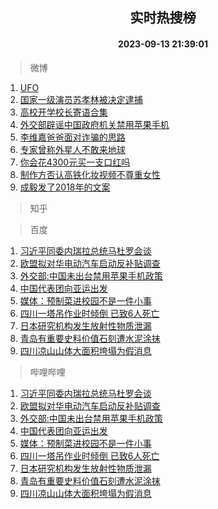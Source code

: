 <div align="center"><h2>实时热搜榜</h2><h4>2023-09-13 21:39:01</h4></div>

> 微博  

1. [UFO](https://s.weibo.com/weibo?q=UFO&t=31&band_rank=1&Refer=top)<br />
2. [国家一级演员苏孝林被决定逮捕](https://s.weibo.com/weibo?q=%23%E5%9B%BD%E5%AE%B6%E4%B8%80%E7%BA%A7%E6%BC%94%E5%91%98%E8%8B%8F%E5%AD%9D%E6%9E%97%E8%A2%AB%E5%86%B3%E5%AE%9A%E9%80%AE%E6%8D%95%23&t=31&band_rank=2&Refer=top)<br />
3. [高校开学校长寄语合集](https://s.weibo.com/weibo?q=%23%E9%AB%98%E6%A0%A1%E5%BC%80%E5%AD%A6%E6%A0%A1%E9%95%BF%E5%AF%84%E8%AF%AD%E5%90%88%E9%9B%86%23&t=31&band_rank=3&Refer=top)<br />
4. [外交部辟谣中国政府机关禁用苹果手机](https://s.weibo.com/weibo?q=%23%E5%A4%96%E4%BA%A4%E9%83%A8%E8%BE%9F%E8%B0%A3%E4%B8%AD%E5%9B%BD%E6%94%BF%E5%BA%9C%E6%9C%BA%E5%85%B3%E7%A6%81%E7%94%A8%E8%8B%B9%E6%9E%9C%E6%89%8B%E6%9C%BA%23&t=31&band_rank=4&Refer=top)<br />
5. [李维嘉爸爸面对诈骗的思路](https://s.weibo.com/weibo?q=%E6%9D%8E%E7%BB%B4%E5%98%89%E7%88%B8%E7%88%B8%E9%9D%A2%E5%AF%B9%E8%AF%88%E9%AA%97%E7%9A%84%E6%80%9D%E8%B7%AF&t=31&band_rank=5&Refer=top)<br />
6. [专家曾称外星人不敢来地球](https://s.weibo.com/weibo?q=%23%E4%B8%93%E5%AE%B6%E6%9B%BE%E7%A7%B0%E5%A4%96%E6%98%9F%E4%BA%BA%E4%B8%8D%E6%95%A2%E6%9D%A5%E5%9C%B0%E7%90%83%23&t=31&band_rank=6&Refer=top)<br />
7. [你会花4300元买一支口红吗](https://s.weibo.com/weibo?q=%23%E4%BD%A0%E4%BC%9A%E8%8A%B14300%E5%85%83%E4%B9%B0%E4%B8%80%E6%94%AF%E5%8F%A3%E7%BA%A2%E5%90%97%23&t=31&band_rank=7&Refer=top)<br />
8. [制作方否认高铁化妆视频不尊重女性](https://s.weibo.com/weibo?q=%23%E5%88%B6%E4%BD%9C%E6%96%B9%E5%90%A6%E8%AE%A4%E9%AB%98%E9%93%81%E5%8C%96%E5%A6%86%E8%A7%86%E9%A2%91%E4%B8%8D%E5%B0%8A%E9%87%8D%E5%A5%B3%E6%80%A7%23&t=31&band_rank=8&Refer=top)<br />
9. [成毅发了2018年的文案](https://s.weibo.com/weibo?q=%23%E6%88%90%E6%AF%85%E5%8F%91%E4%BA%862018%E5%B9%B4%E7%9A%84%E6%96%87%E6%A1%88%23&t=31&band_rank=9&Refer=top)<br />

> 知乎  


> 百度  

1. [习近平同委内瑞拉总统马杜罗会谈](https://www.baidu.com/s?wd=%E4%B9%A0%E8%BF%91%E5%B9%B3%E5%90%8C%E5%A7%94%E5%86%85%E7%91%9E%E6%8B%89%E6%80%BB%E7%BB%9F%E9%A9%AC%E6%9D%9C%E7%BD%97%E4%BC%9A%E8%B0%88&sa=fyb_news&rsv_dl=fyb_news)<br />
2. [欧盟拟对华电动汽车启动反补贴调查](https://www.baidu.com/s?wd=%E6%AC%A7%E7%9B%9F%E6%8B%9F%E5%AF%B9%E5%8D%8E%E7%94%B5%E5%8A%A8%E6%B1%BD%E8%BD%A6%E5%90%AF%E5%8A%A8%E5%8F%8D%E8%A1%A5%E8%B4%B4%E8%B0%83%E6%9F%A5&sa=fyb_news&rsv_dl=fyb_news)<br />
3. [外交部:中国未出台禁用苹果手机政策](https://www.baidu.com/s?wd=%E5%A4%96%E4%BA%A4%E9%83%A8%3A%E4%B8%AD%E5%9B%BD%E6%9C%AA%E5%87%BA%E5%8F%B0%E7%A6%81%E7%94%A8%E8%8B%B9%E6%9E%9C%E6%89%8B%E6%9C%BA%E6%94%BF%E7%AD%96&sa=fyb_news&rsv_dl=fyb_news)<br />
4. [中国代表团向亚运出发](https://www.baidu.com/s?wd=%E4%B8%AD%E5%9B%BD%E4%BB%A3%E8%A1%A8%E5%9B%A2%E5%90%91%E4%BA%9A%E8%BF%90%E5%87%BA%E5%8F%91&sa=fyb_news&rsv_dl=fyb_news)<br />
5. [媒体：预制菜进校园不是一件小事](https://www.baidu.com/s?wd=%E5%AA%92%E4%BD%93%EF%BC%9A%E9%A2%84%E5%88%B6%E8%8F%9C%E8%BF%9B%E6%A0%A1%E5%9B%AD%E4%B8%8D%E6%98%AF%E4%B8%80%E4%BB%B6%E5%B0%8F%E4%BA%8B&sa=fyb_news&rsv_dl=fyb_news)<br />
6. [四川一塔吊作业时倾倒 已致6人死亡](https://www.baidu.com/s?wd=%E5%9B%9B%E5%B7%9D%E4%B8%80%E5%A1%94%E5%90%8A%E4%BD%9C%E4%B8%9A%E6%97%B6%E5%80%BE%E5%80%92+%E5%B7%B2%E8%87%B46%E4%BA%BA%E6%AD%BB%E4%BA%A1&sa=fyb_news&rsv_dl=fyb_news)<br />
7. [日本研究机构发生放射性物质泄漏](https://www.baidu.com/s?wd=%E6%97%A5%E6%9C%AC%E7%A0%94%E7%A9%B6%E6%9C%BA%E6%9E%84%E5%8F%91%E7%94%9F%E6%94%BE%E5%B0%84%E6%80%A7%E7%89%A9%E8%B4%A8%E6%B3%84%E6%BC%8F&sa=fyb_news&rsv_dl=fyb_news)<br />
8. [青岛有重要史料价值石刻遭水泥涂抹](https://www.baidu.com/s?wd=%E9%9D%92%E5%B2%9B%E6%9C%89%E9%87%8D%E8%A6%81%E5%8F%B2%E6%96%99%E4%BB%B7%E5%80%BC%E7%9F%B3%E5%88%BB%E9%81%AD%E6%B0%B4%E6%B3%A5%E6%B6%82%E6%8A%B9&sa=fyb_news&rsv_dl=fyb_news)<br />
9. [四川凉山山体大面积垮塌为假消息](https://www.baidu.com/s?wd=%E5%9B%9B%E5%B7%9D%E5%87%89%E5%B1%B1%E5%B1%B1%E4%BD%93%E5%A4%A7%E9%9D%A2%E7%A7%AF%E5%9E%AE%E5%A1%8C%E4%B8%BA%E5%81%87%E6%B6%88%E6%81%AF&sa=fyb_news&rsv_dl=fyb_news)<br />

> 哔哩哔哩  

1. [习近平同委内瑞拉总统马杜罗会谈](https://www.baidu.com/s?wd=%E4%B9%A0%E8%BF%91%E5%B9%B3%E5%90%8C%E5%A7%94%E5%86%85%E7%91%9E%E6%8B%89%E6%80%BB%E7%BB%9F%E9%A9%AC%E6%9D%9C%E7%BD%97%E4%BC%9A%E8%B0%88&sa=fyb_news&rsv_dl=fyb_news)<br />
2. [欧盟拟对华电动汽车启动反补贴调查](https://www.baidu.com/s?wd=%E6%AC%A7%E7%9B%9F%E6%8B%9F%E5%AF%B9%E5%8D%8E%E7%94%B5%E5%8A%A8%E6%B1%BD%E8%BD%A6%E5%90%AF%E5%8A%A8%E5%8F%8D%E8%A1%A5%E8%B4%B4%E8%B0%83%E6%9F%A5&sa=fyb_news&rsv_dl=fyb_news)<br />
3. [外交部:中国未出台禁用苹果手机政策](https://www.baidu.com/s?wd=%E5%A4%96%E4%BA%A4%E9%83%A8%3A%E4%B8%AD%E5%9B%BD%E6%9C%AA%E5%87%BA%E5%8F%B0%E7%A6%81%E7%94%A8%E8%8B%B9%E6%9E%9C%E6%89%8B%E6%9C%BA%E6%94%BF%E7%AD%96&sa=fyb_news&rsv_dl=fyb_news)<br />
4. [中国代表团向亚运出发](https://www.baidu.com/s?wd=%E4%B8%AD%E5%9B%BD%E4%BB%A3%E8%A1%A8%E5%9B%A2%E5%90%91%E4%BA%9A%E8%BF%90%E5%87%BA%E5%8F%91&sa=fyb_news&rsv_dl=fyb_news)<br />
5. [媒体：预制菜进校园不是一件小事](https://www.baidu.com/s?wd=%E5%AA%92%E4%BD%93%EF%BC%9A%E9%A2%84%E5%88%B6%E8%8F%9C%E8%BF%9B%E6%A0%A1%E5%9B%AD%E4%B8%8D%E6%98%AF%E4%B8%80%E4%BB%B6%E5%B0%8F%E4%BA%8B&sa=fyb_news&rsv_dl=fyb_news)<br />
6. [四川一塔吊作业时倾倒 已致6人死亡](https://www.baidu.com/s?wd=%E5%9B%9B%E5%B7%9D%E4%B8%80%E5%A1%94%E5%90%8A%E4%BD%9C%E4%B8%9A%E6%97%B6%E5%80%BE%E5%80%92+%E5%B7%B2%E8%87%B46%E4%BA%BA%E6%AD%BB%E4%BA%A1&sa=fyb_news&rsv_dl=fyb_news)<br />
7. [日本研究机构发生放射性物质泄漏](https://www.baidu.com/s?wd=%E6%97%A5%E6%9C%AC%E7%A0%94%E7%A9%B6%E6%9C%BA%E6%9E%84%E5%8F%91%E7%94%9F%E6%94%BE%E5%B0%84%E6%80%A7%E7%89%A9%E8%B4%A8%E6%B3%84%E6%BC%8F&sa=fyb_news&rsv_dl=fyb_news)<br />
8. [青岛有重要史料价值石刻遭水泥涂抹](https://www.baidu.com/s?wd=%E9%9D%92%E5%B2%9B%E6%9C%89%E9%87%8D%E8%A6%81%E5%8F%B2%E6%96%99%E4%BB%B7%E5%80%BC%E7%9F%B3%E5%88%BB%E9%81%AD%E6%B0%B4%E6%B3%A5%E6%B6%82%E6%8A%B9&sa=fyb_news&rsv_dl=fyb_news)<br />
9. [四川凉山山体大面积垮塌为假消息](https://www.baidu.com/s?wd=%E5%9B%9B%E5%B7%9D%E5%87%89%E5%B1%B1%E5%B1%B1%E4%BD%93%E5%A4%A7%E9%9D%A2%E7%A7%AF%E5%9E%AE%E5%A1%8C%E4%B8%BA%E5%81%87%E6%B6%88%E6%81%AF&sa=fyb_news&rsv_dl=fyb_news)<br />
